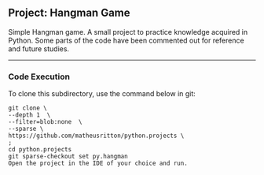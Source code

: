 ## Project: Hangman Game
Simple Hangman game. A small project to practice knowledge acquired in Python. Some parts of the code have been commented out for reference and future studies.

--- 

### Code Execution
To clone this subdirectory, use the command below in git:

    git clone \
    --depth 1  \
    --filter=blob:none  \
    --sparse \
    https://github.com/matheusritton/python.projects \
    ;
    cd python.projects
    git sparse-checkout set py.hangman
    Open the project in the IDE of your choice and run.
